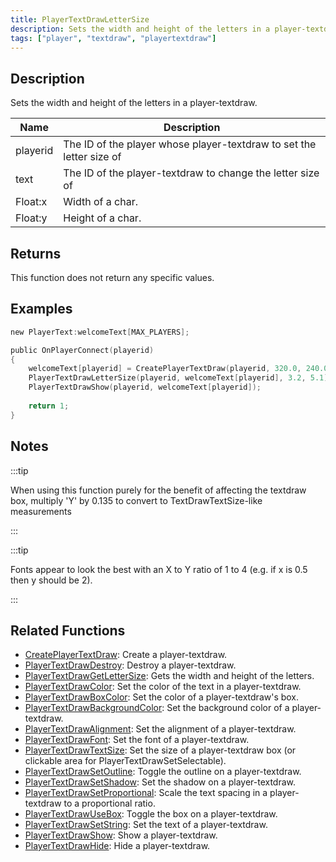 ```yaml
---
title: PlayerTextDrawLetterSize
description: Sets the width and height of the letters in a player-textdraw.
tags: ["player", "textdraw", "playertextdraw"]
---
```


## Description

Sets the width and height of the letters in a player-textdraw.

| Name     | Description                                                          |
| -------- | -------------------------------------------------------------------- |
| playerid | The ID of the player whose player-textdraw to set the letter size of |
| text     | The ID of the player-textdraw to change the letter size of           |
| Float:x  | Width of a char.                                                     |
| Float:y  | Height of a char.                                                    |

## Returns

This function does not return any specific values.

## Examples

```c
new PlayerText:welcomeText[MAX_PLAYERS];

public OnPlayerConnect(playerid)
{
    welcomeText[playerid] = CreatePlayerTextDraw(playerid, 320.0, 240.0, "Welcome to my OPEN.MP server");
    PlayerTextDrawLetterSize(playerid, welcomeText[playerid], 3.2, 5.1);
    PlayerTextDrawShow(playerid, welcomeText[playerid]);
    
    return 1;
}
```

## Notes

:::tip

When using this function purely for the benefit of affecting the textdraw box, multiply 'Y' by 0.135 to convert to TextDrawTextSize-like measurements

:::

:::tip

Fonts appear to look the best with an X to Y ratio of 1 to 4 (e.g. if x is 0.5 then y should be 2).

:::

## Related Functions

- [CreatePlayerTextDraw](CreatePlayerTextDraw): Create a player-textdraw.
- [PlayerTextDrawDestroy](PlayerTextDrawDestroy): Destroy a player-textdraw.
- [PlayerTextDrawGetLetterSize](PlayerTextDrawGetLetterSize): Gets the width and height of the letters.
- [PlayerTextDrawColor](PlayerTextDrawColor): Set the color of the text in a player-textdraw.
- [PlayerTextDrawBoxColor](PlayerTextDrawBoxColor): Set the color of a player-textdraw's box.
- [PlayerTextDrawBackgroundColor](PlayerTextDrawBackgroundColor): Set the background color of a player-textdraw.
- [PlayerTextDrawAlignment](PlayerTextDrawAlignment): Set the alignment of a player-textdraw.
- [PlayerTextDrawFont](PlayerTextDrawFont): Set the font of a player-textdraw.
- [PlayerTextDrawTextSize](PlayerTextDrawTextSize): Set the size of a player-textdraw box (or clickable area for PlayerTextDrawSetSelectable).
- [PlayerTextDrawSetOutline](PlayerTextDrawSetOutline): Toggle the outline on a player-textdraw.
- [PlayerTextDrawSetShadow](PlayerTextDrawSetShadow): Set the shadow on a player-textdraw.
- [PlayerTextDrawSetProportional](PlayerTextDrawSetProportional): Scale the text spacing in a player-textdraw to a proportional ratio.
- [PlayerTextDrawUseBox](PlayerTextDrawUseBox): Toggle the box on a player-textdraw.
- [PlayerTextDrawSetString](PlayerTextDrawSetString): Set the text of a player-textdraw.
- [PlayerTextDrawShow](PlayerTextDrawShow): Show a player-textdraw.
- [PlayerTextDrawHide](PlayerTextDrawHide): Hide a player-textdraw.
